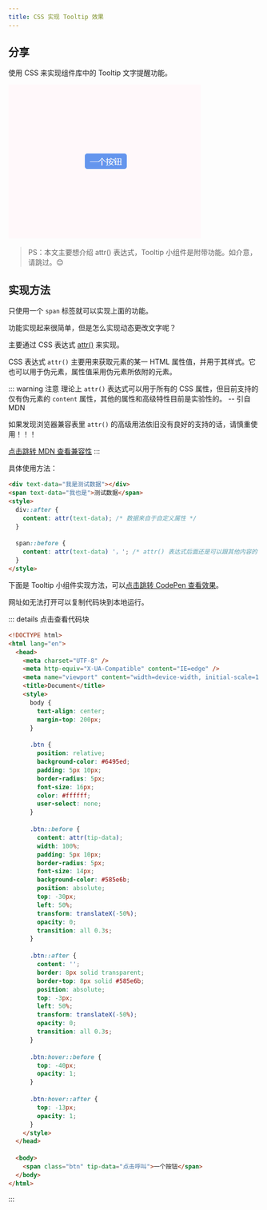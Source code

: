 ```yaml
---
title: CSS 实现 Tooltip 效果
---
```


## 分享

使用 CSS 来实现组件库中的 Tooltip 文字提醒功能。

![](./images/css-tooltip/GIF_2021-6-23_17-10-26.gif)

> PS：本文主要想介绍 attr() 表达式，Tooltip 小组件是附带功能。如介意，请跳过。😊

## 实现方法

只使用一个 `span` 标签就可以实现上面的功能。

功能实现起来很简单，但是怎么实现动态更改文字呢？

主要通过 CSS 表达式 [attr()](<https://developer.mozilla.org/zh-CN/docs/Web/CSS/attr()>) 来实现。

CSS 表达式 `attr()` 主要用来获取元素的某一 HTML 属性值，并用于其样式。它也可以用于伪元素，属性值采用伪元素所依附的元素。

::: warning 注意
理论上 `attr()` 表达式可以用于所有的 CSS 属性，但目前支持的仅有伪元素的 `content` 属性，其他的属性和高级特性目前是实验性的。 -- 引自 MDN

如果发现浏览器兼容表里 `attr()` 的高级用法依旧没有良好的支持的话，请慎重使用！！！

[点击跳转 MDN 查看兼容性](<https://developer.mozilla.org/zh-CN/docs/Web/CSS/attr()#%E6%B5%8F%E8%A7%88%E5%99%A8%E5%85%BC%E5%AE%B9%E6%80%A7>)
:::

具体使用方法：

```html
<div text-data="我是测试数据"></div>
<span text-data="我也是">测试数据</span>
<style>
  div::after {
    content: attr(text-data); /* 数据来自于自定义属性 */
  }

  span::before {
    content: attr(text-data) '，'; /* attr() 表达式后面还是可以跟其他内容的 */
  }
</style>
```

下面是 Tooltip 小组件实现方法，可以[点击跳转 CodePen 查看效果](https://codepen.io/ares-chang/pen/ExWByYm)。

网址如无法打开可以复制代码块到本地运行。

::: details 点击查看代码块

```html
<!DOCTYPE html>
<html lang="en">
  <head>
    <meta charset="UTF-8" />
    <meta http-equiv="X-UA-Compatible" content="IE=edge" />
    <meta name="viewport" content="width=device-width, initial-scale=1.0" />
    <title>Document</title>
    <style>
      body {
        text-align: center;
        margin-top: 200px;
      }

      .btn {
        position: relative;
        background-color: #6495ed;
        padding: 5px 10px;
        border-radius: 5px;
        font-size: 16px;
        color: #ffffff;
        user-select: none;
      }

      .btn::before {
        content: attr(tip-data);
        width: 100%;
        padding: 5px 10px;
        border-radius: 5px;
        font-size: 14px;
        background-color: #585e6b;
        position: absolute;
        top: -30px;
        left: 50%;
        transform: translateX(-50%);
        opacity: 0;
        transition: all 0.3s;
      }

      .btn::after {
        content: '';
        border: 8px solid transparent;
        border-top: 8px solid #585e6b;
        position: absolute;
        top: -3px;
        left: 50%;
        transform: translateX(-50%);
        opacity: 0;
        transition: all 0.3s;
      }

      .btn:hover::before {
        top: -40px;
        opacity: 1;
      }

      .btn:hover::after {
        top: -13px;
        opacity: 1;
      }
    </style>
  </head>

  <body>
    <span class="btn" tip-data="点击呼叫">一个按钮</span>
  </body>
</html>
```

:::

